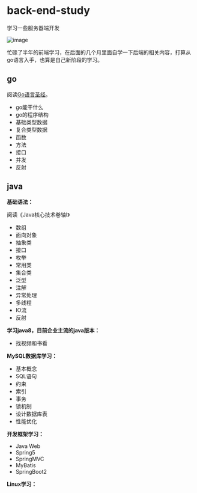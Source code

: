 # back-end-study
学习一些服务器端开发

![image](https://user-images.githubusercontent.com/62100025/133712897-ecc91522-7653-427d-9c15-e37ef6fc0b8e.png)

忙碌了半年的前端学习，在后面的几个月里面自学一下后端的相关内容，打算从go语言入手，也算是自己新阶段的学习。

## go

阅读[Go语言圣经](https://books.studygolang.com/gopl-zh/)。

- go能干什么
- go的程序结构
- 基础类型数据
- 复合类型数据
- 函数
- 方法
- 接口
- 并发
- 反射

## java

**基础语法：**

阅读《Java核心技术卷轴Ⅰ》

- 数组
- 面向对象
- 抽象类
- 接口
- 枚举
- 常用类
- 集合类
- 泛型
- 注解
- 异常处理
- 多线程
- IO流
- 反射

**学习java8，目前企业主流的java版本：**
- 找视频和书看

**MySQL数据库学习：**
- 基本概念
- SQL语句
- 约束
- 索引
- 事务
- 锁机制
- 设计数据库表
- 性能优化

**开发框架学习：**
- Java Web
- Spring5
- SpringMVC
- MyBatis
- SpringBoot2

**Linux学习：**
